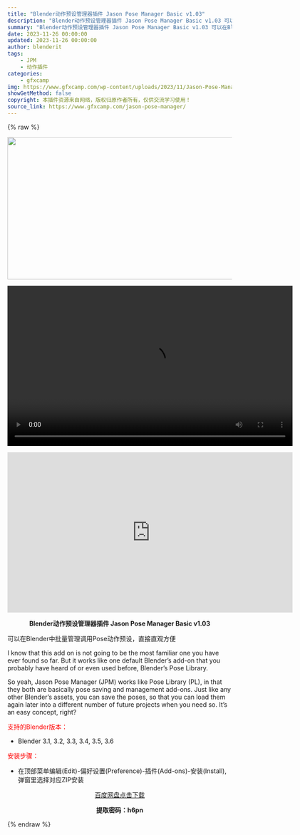 ```yaml
---
title: "Blender动作预设管理器插件 Jason Pose Manager Basic v1.03"
description: "Blender动作预设管理器插件 Jason Pose Manager Basic v1.03 可以在Blender中批量管理调用Pose动作预设，直接直观方便 I know that this ad..."
summary: "Blender动作预设管理器插件 Jason Pose Manager Basic v1.03 可以在Blender中批量管理调用Pose动作预设，直接直观方便 I know that this ad..."
date: 2023-11-26 00:00:00
updated: 2023-11-26 00:00:00
author: blenderit
tags: 
    - JPM
    - 动作插件
categories:
    - gfxcamp
img: https://www.gfxcamp.com/wp-content/uploads/2023/11/Jason-Pose-Manager.jpg
showGetMethod: false
copyright: 本插件资源来自网络，版权归原作者所有，仅供交流学习使用！
source_link: https://www.gfxcamp.com/jason-pose-manager/
---
```


{% raw %}
<div><p><img decoding="async" class="aligncenter size-full wp-image-116924" src="https://www.gfxcamp.com/wp-content/uploads/2023/11/Jason-Pose-Manager.jpg" data-src="https://www.gfxcamp.com/wp-content/uploads/2023/11/Jason-Pose-Manager.jpg" alt="" width="640" height="320" data-srcset="https://www.gfxcamp.com/wp-content/uploads/2023/11/Jason-Pose-Manager.jpg 640w, https://www.gfxcamp.com/wp-content/uploads/2023/11/Jason-Pose-Manager-150x75.jpg 150w" data-sizes="(max-width: 640px) 100vw, 640px"><br>
</p><center><div style="width: 640px;" class="wp-video"><!--[if lt IE 9]><script>document.createElement('video');</script><![endif]-->
<video class="wp-video-shortcode" id="video-116928-1" width="640" height="360" preload="true" controls="controls"><source type="video/mp4" src="http://cloud.video.taobao.com/play/u/null/p/1/e/6/t/1/439365414221.mp4?_=1"></source><a href="http://cloud.video.taobao.com/play/u/null/p/1/e/6/t/1/439365414221.mp4">http://cloud.video.taobao.com/play/u/null/p/1/e/6/t/1/439365414221.mp4</a></video></div></center><p style="text-align: center;"><iframe loading="lazy" src="https://player.youku.com/embed/XNjE4NTgwODY3Mg==" width="640" height="360" frameborder="0" allowfullscreen="allowfullscreen" data-mce-fragment="1"></iframe></p><p style="text-align: center;"><strong>Blender动作预设管理器插件 Jason Pose Manager Basic v1.03</strong></p><p>可以在Blender中批量管理调用Pose动作预设，直接直观方便</p><p>I know that this add on is not going to be the most familiar one you have ever found so far. But it works like one default Blender’s add-on that you probably have heard of or even used before, Blender’s Pose Library.</p><p>So yeah, Jason Pose Manager (JPM) works like Pose Library (PL), in that they both are basically pose saving and management add-ons. Just like any other Blender’s assets, you can save the poses, so that you can load them again later into a different number of future projects when you need so. It’s an easy concept, right?</p><p style="text-align: left;"><span style="color: #ff0000;">支持的Blender版本：</span></p><ul>
<li style="text-align: left;">Blender 3.1, 3.2, 3.3, 3.4, 3.5, 3.6</li>
</ul><p style="text-align: left;"><span style="color: #ff0000;">安装步骤：</span></p><ul>
<li>在顶部菜单编辑(Edit)-偏好设置(Preference)-插件(Add-ons)-安装(Install),弹窗里选择对应ZIP安装</li>
</ul><p style="text-align: center;"><a class="maxbutton-3 maxbutton maxbutton-baidu" target="_blank" rel="noopener" href="https://pan.baidu.com/s/1gjulv0KK29P6w2Vh6nBSZA?pwd=h6pn"><span class="mb-text">百度网盘点击下载</span></a></p><p style="text-align: center;"><strong>提取密码：h6pn</strong></p></div>
<div style="display: none">gfxcamp</div>
{% endraw %}